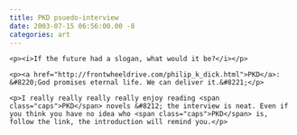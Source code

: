```yaml
---
title: PKD psuedo-interview
date: 2003-07-15 06:56:00.00 -8
categories: art
---
```

	<p><i>If the future had a slogan, what would it be?</i></p>

	<p><a href="http://frontwheeldrive.com/philip_k_dick.html">PKD</a>: &#8220;God promises eternal life. We can deliver it.&#8221;</p>

	<p>I really really really really enjoy reading <span class="caps">PKD</span> novels &#8212; the interview is neat. Even if you think you have no idea who <span class="caps">PKD</span> is, follow the link, the introduction will remind you.</p>
